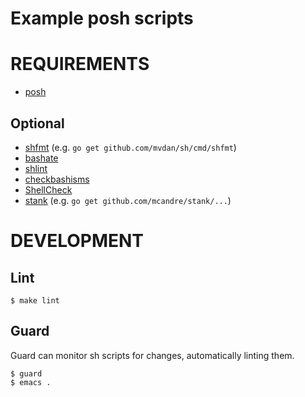 # Example posh scripts

# REQUIREMENTS

* [posh](http://manpages.ubuntu.com/manpages/zesty/man1/posh.1.html)

## Optional

* [shfmt](https://github.com/mvdan/sh) (e.g. `go get github.com/mvdan/sh/cmd/shfmt`)
* [bashate](https://pypi.python.org/pypi/bashate/0.5.1)
* [shlint](https://rubygems.org/gems/shlint)
* [checkbashisms](https://sourceforge.net/projects/checkbaskisms/)
* [ShellCheck](https://hackage.haskell.org/package/ShellCheck)
* [stank](https://github.com/mcandre/stank) (e.g. `go get github.com/mcandre/stank/...`)

# DEVELOPMENT

## Lint

```
$ make lint
```

## Guard

Guard can monitor sh scripts for changes, automatically linting them.

```
$ guard
$ emacs .
```

